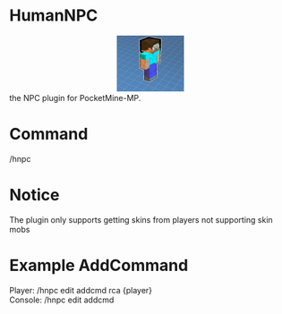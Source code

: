 # HumanNPC
<center><img src='icon.png' width=120 height=100</img></center>
the NPC plugin for PocketMine-MP.

# Command
/hnpc

# Notice
The plugin only supports getting skins from players not supporting skin mobs

# Example AddCommand

Player: /hnpc edit <id> addcmd rca {player} <command>
<br>
Console: /hnpc edit <id> addcmd <command>
